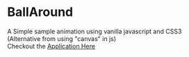BallAround
==================

A Simple sample animation using vanilla javascript and CSS3  
(Alternative from using "canvas" in js)  
Checkout the [Application Here](http://kiquedev.github.io/BallAround/)
